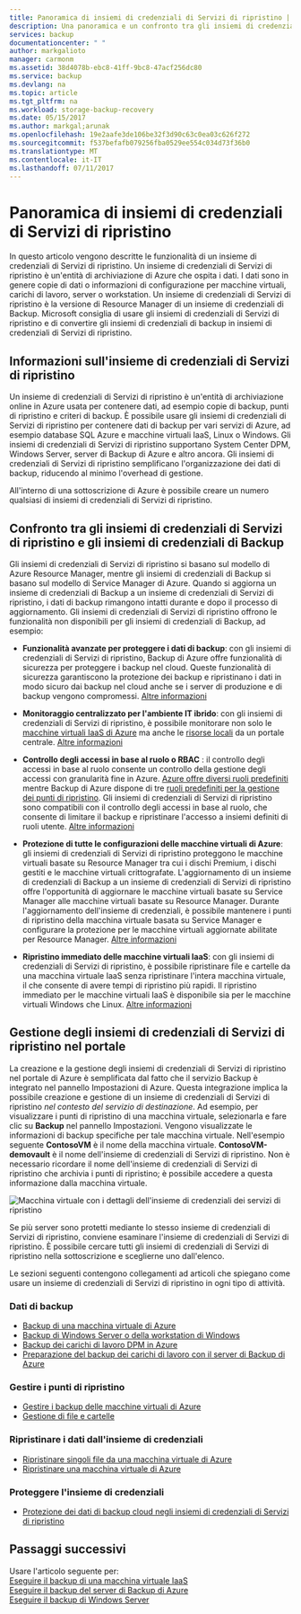 ```yaml
---
title: Panoramica di insiemi di credenziali di Servizi di ripristino | Microsoft Docs
description: Una panoramica e un confronto tra gli insiemi di credenziali di Servizi di ripristino e gli insiemi di credenziali di Backup di Azure.
services: backup
documentationcenter: " "
author: markgalioto
manager: carmonm
ms.assetid: 38d4078b-ebc8-41ff-9bc8-47acf256dc80
ms.service: backup
ms.devlang: na
ms.topic: article
ms.tgt_pltfrm: na
ms.workload: storage-backup-recovery
ms.date: 05/15/2017
ms.author: markgal;arunak
ms.openlocfilehash: 19e2aafe3de106be32f3d90c63c0ea03c626f272
ms.sourcegitcommit: f537befafb079256fba0529ee554c034d73f36b0
ms.translationtype: MT
ms.contentlocale: it-IT
ms.lasthandoff: 07/11/2017
---
```

# <a name="recovery-services-vaults-overview"></a>Panoramica di insiemi di credenziali di Servizi di ripristino

In questo articolo vengono descritte le funzionalità di un insieme di credenziali di Servizi di ripristino. Un insieme di credenziali di Servizi di ripristino è un'entità di archiviazione di Azure che ospita i dati. I dati sono in genere copie di dati o informazioni di configurazione per macchine virtuali, carichi di lavoro, server o workstation. Un insieme di credenziali di Servizi di ripristino è la versione di Resource Manager di un insieme di credenziali di Backup. Microsoft consiglia di usare gli insiemi di credenziali di Servizi di ripristino e di convertire gli insiemi di credenziali di backup in insiemi di credenziali di Servizi di ripristino.

## <a name="what-is-a-recovery-services-vault"></a>Informazioni sull'insieme di credenziali di Servizi di ripristino

Un insieme di credenziali di Servizi di ripristino è un'entità di archiviazione online in Azure usata per contenere dati, ad esempio copie di backup, punti di ripristino e criteri di backup. È possibile usare gli insiemi di credenziali di Servizi di ripristino per contenere dati di backup per vari servizi di Azure, ad esempio database SQL Azure e macchine virtuali IaaS, Linux o Windows. Gli insiemi di credenziali di Servizi di ripristino supportano System Center DPM, Windows Server, server di Backup di Azure e altro ancora. Gli insiemi di credenziali di Servizi di ripristino semplificano l'organizzazione dei dati di backup, riducendo al minimo l'overhead di gestione.

All'interno di una sottoscrizione di Azure è possibile creare un numero qualsiasi di insiemi di credenziali di Servizi di ripristino.

## <a name="comparing-recovery-services-vaults-and-backup-vaults"></a>Confronto tra gli insiemi di credenziali di Servizi di ripristino e gli insiemi di credenziali di Backup

Gli insiemi di credenziali di Servizi di ripristino si basano sul modello di Azure Resource Manager, mentre gli insiemi di credenziali di Backup si basano sul modello di Service Manager di Azure. Quando si aggiorna un insieme di credenziali di Backup a un insieme di credenziali di Servizi di ripristino, i dati di backup rimangono intatti durante e dopo il processo di aggiornamento. Gli insiemi di credenziali di Servizi di ripristino offrono le funzionalità non disponibili per gli insiemi di credenziali di Backup, ad esempio:

- **Funzionalità avanzate per proteggere i dati di backup**: con gli insiemi di credenziali di Servizi di ripristino, Backup di Azure offre funzionalità di sicurezza per proteggere i backup nel cloud. Queste funzionalità di sicurezza garantiscono la protezione dei backup e ripristinano i dati in modo sicuro dai backup nel cloud anche se i server di produzione e di backup vengono compromessi. [Altre informazioni](backup-azure-security-feature.md)

- **Monitoraggio centralizzato per l'ambiente IT ibrido**: con gli insiemi di credenziali di Servizi di ripristino, è possibile monitorare non solo le [macchine virtuali IaaS di Azure](backup-azure-manage-vms.md) ma anche le [risorse locali](backup-azure-manage-windows-server.md#manage-backup-items) da un portale centrale. [Altre informazioni](http://azure.microsoft.com/blog/alerting-and-monitoring-for-azure-backup)

- **Controllo degli accessi in base al ruolo o RBAC** : il controllo degli accessi in base al ruolo consente un controllo della gestione degli accessi con granularità fine in Azure. [Azure offre diversi ruoli predefiniti](../active-directory/role-based-access-built-in-roles.md) mentre Backup di Azure dispone di tre [ruoli predefiniti per la gestione dei punti di ripristino](backup-rbac-rs-vault.md). Gli insiemi di credenziali di Servizi di ripristino sono compatibili con il controllo degli accessi in base al ruolo, che consente di limitare il backup e ripristinare l'accesso a insiemi definiti di ruoli utente. [Altre informazioni](backup-rbac-rs-vault.md)

- **Protezione di tutte le configurazioni delle macchine virtuali di Azure**: gli insiemi di credenziali di Servizi di ripristino proteggono le macchine virtuali basate su Resource Manager tra cui i dischi Premium, i dischi gestiti e le macchine virtuali crittografate. L'aggiornamento di un insieme di credenziali di Backup a un insieme di credenziali di Servizi di ripristino offre l'opportunità di aggiornare le macchine virtuali basate su Service Manager alle macchine virtuali basate su Resource Manager. Durante l'aggiornamento dell'insieme di credenziali, è possibile mantenere i punti di ripristino della macchina virtuale basata su Service Manager e configurare la protezione per le macchine virtuali aggiornate abilitate per Resource Manager. [Altre informazioni](http://azure.microsoft.com/blog/azure-backup-recovery-services-vault-ga)

- **Ripristino immediato delle macchine virtuali IaaS**: con gli insiemi di credenziali di Servizi di ripristino, è possibile ripristinare file e cartelle da una macchina virtuale IaaS senza ripristinare l'intera macchina virtuale, il che consente di avere tempi di ripristino più rapidi. Il ripristino immediato per le macchine virtuali IaaS è disponibile sia per le macchine virtuali Windows che Linux. [Altre informazioni](http://azure.microsoft.com/blog/instant-file-recovery-from-azure-linux-vm-backup-using-azure-backup-preview)

## <a name="managing-your-recovery-services-vaults-in-the-portal"></a>Gestione degli insiemi di credenziali di Servizi di ripristino nel portale
La creazione e la gestione degli insiemi di credenziali di Servizi di ripristino nel portale di Azure è semplificata dal fatto che il servizio Backup è integrato nel pannello Impostazioni di Azure. Questa integrazione implica la possibile creazione e gestione di un insieme di credenziali di Servizi di ripristino *nel contesto del servizio di destinazione*. Ad esempio, per visualizzare i punti di ripristino di una macchina virtuale, selezionarla e fare clic su **Backup** nel pannello Impostazioni. Vengono visualizzate le informazioni di backup specifiche per tale macchina virtuale. Nell'esempio seguente **ContosoVM** è il nome della macchina virtuale. **ContosoVM-demovault** è il nome dell'insieme di credenziali di Servizi di ripristino. Non è necessario ricordare il nome dell'insieme di credenziali di Servizi di ripristino che archivia i punti di ripristino; è possibile accedere a questa informazione dalla macchina virtuale.  

![Macchina virtuale con i dettagli dell'insieme di credenziali dei servizi di ripristino](./media/backup-azure-recovery-services-vault-overview/rs-vault-in-context.png)

Se più server sono protetti mediante lo stesso insieme di credenziali di Servizi di ripristino, conviene esaminare l'insieme di credenziali di Servizi di ripristino. È possibile cercare tutti gli insiemi di credenziali di Servizi di ripristino nella sottoscrizione e sceglierne uno dall'elenco.

Le sezioni seguenti contengono collegamenti ad articoli che spiegano come usare un insieme di credenziali di Servizi di ripristino in ogni tipo di attività.

### <a name="back-up-data"></a>Dati di backup
- [Backup di una macchina virtuale di Azure](backup-azure-vms-first-look-arm.md)
- [Backup di Windows Server o della workstation di Windows](backup-try-azure-backup-in-10-mins.md)
- [Backup dei carichi di lavoro DPM in Azure](backup-azure-dpm-introduction.md)
- [Preparazione del backup dei carichi di lavoro con il server di Backup di Azure](backup-azure-microsoft-azure-backup.md)

### <a name="manage-recovery-points"></a>Gestire i punti di ripristino
- [Gestire i backup delle macchine virtuali di Azure](backup-azure-manage-vms.md)
- [Gestione di file e cartelle](backup-azure-manage-windows-server.md)

### <a name="restore-data-from-the-vault"></a>Ripristinare i dati dall'insieme di credenziali
- [Ripristinare singoli file da una macchina virtuale di Azure](backup-azure-restore-files-from-vm.md)
- [Ripristinare una macchina virtuale di Azure](backup-azure-arm-restore-vms.md)

### <a name="secure-the-vault"></a>Proteggere l'insieme di credenziali
- [Protezione dei dati di backup cloud negli insiemi di credenziali di Servizi di ripristino](backup-azure-security-feature.md)



## <a name="next-steps"></a>Passaggi successivi
Usare l'articolo seguente per:</br>
[Eseguire il backup di una macchina virtuale IaaS](backup-azure-arm-vms-prepare.md)</br>
[Eseguire il backup del server di Backup di Azure](backup-azure-microsoft-azure-backup.md)</br>
[Eseguire il backup di Windows Server](backup-configure-vault.md)
